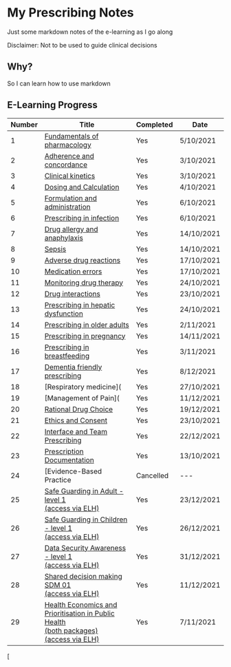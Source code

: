 # My Prescribing Notes

Just some markdown notes of the e-learning as I go along

Disclaimer: Not to be used to guide clinical decisions

## Why?

So I can learn how to use markdown

## E-Learning Progress

| Number | Title | Completed | Date  |
| --- | --- | --- | --- |
| 1 | [Fundamentals of pharmacology](01_Fundamentals_of_Pharmacology.md) | Yes | 5/10/2021 |
| 2 | [Adherence and concordance](02_Adherence&Concordance.md) | Yes | 3/10/2021 |
| 3 | [Clinical kinetics](03_Clinical_Kinetics.md) | Yes | 3/10/2021 |
| 4 | [Dosing and Calculation](04_Dosing&Calcs.md) | Yes | 4/10/2021 |
| 5 | [Formulation and administration](05_Formulation&Administration.md) | Yes | 6/10/2021 |
| 6 | [Prescribing in infection](06_Prescribing_in_infection.md) | Yes | 6/10/2021 |
| 7 | [Drug allergy and anaphylaxis](07_Allergy&Anaphylaxis.md) | Yes | 14/10/2021 |
| 8 | [Sepsis](08_Sepsis.md) | Yes | 14/10/2021 |
| 9 | [Adverse drug reactions](09_Adverse_Drug_Reactions.md) | Yes | 17/10/2021 |
| 10 | [Medication errors](10_medication_errors.md) | Yes | 17/10/2021 |
| 11 | [Monitoring drug therapy](11_Drug_Monitoring.md) | Yes | 24/10/2021 |
| 12 | [Drug interactions](12_Interactions.md) | Yes | 23/10/2021 |
| 13 | [Prescribing in hepatic dysfunction](13_Hepatic_Dysfunction.md) | Yes | 24/10/2021 |
| 14 | [Prescribing in older adults](14_Prescribing_in_older_adults.md) | Yes | 2/11/2021 |
| 15 | [Prescribing in pregnancy](15_Prescribing_in_pregnancy.md) | Yes | 14/11/2021 |
| 16 | [Prescribing in breastfeeding](16_prescribing_in_breastfeeding.md) | Yes | 3/11/2021 |
| 17 | [Dementia friendly prescribing](17_Dementia_friendly.md) | Yes | 8/12/2021 |
| 18 | [Respiratory medicine]( | Yes | 27/10/2021 |
| 19 | [Management of Pain]( | Yes | 11/12/2021 |
| 20 | [Rational Drug Choice]() | Yes | 19/12/2021 |
| 21 | [Ethics and Consent]() | Yes | 23/10/2021 |
| 22 | [Interface and Team Prescribing]() | Yes | 22/12/2021 |
| 23 | [Prescription Documentation]() | Yes | 13/10/2021 |
| 24 | [Evidence-Based Practice | Cancelled | --- |
| 25 | [Safe Guarding in Adult -level 1<br>(access via ELH)]() | Yes | 23/12/2021 |
| 26 | [Safe Guarding in Children - level 1<br>(access via ELH)]() | Yes | 26/12/2021 |
| 27 | [Data Security Awareness - level 1<br>(access via ELH)]() | Yes | 31/12/2021 |
| 28 | [Shared decision making SDM 01<br>(access via ELH)]() | Yes | 11/12/2021 |
| 29 | [Health Economics and Prioritisation in Public Health<br>(both packages)<br>(access via ELH)]() | Yes | 7/11/2021 |
[